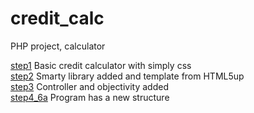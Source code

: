 # credit_calc
PHP project, calculator

<a href="https://github.com/kuba1199/credit_calc/tree/step1">step1</a> Basic credit calculator with simply css</br>
<a href="https://github.com/kuba1199/credit_calc/tree/step2">step2</a> Smarty library added and template from HTML5up</br>
<a href="https://github.com/kuba1199/credit_calc/tree/step3">step3</a> Controller and objectivity added</br>
<a href="https://github.com/kuba1199/credit_calc/tree/step4_6a">step4_6a</a> Program has a new structure</br>

